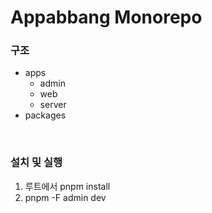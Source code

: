 # Appabbang Monorepo

### 구조

- apps
  - admin
  - web
  - server
- packages

<br />

### 설치 및 실행

1. 루트에서 pnpm install
2. pnpm -F admin dev
